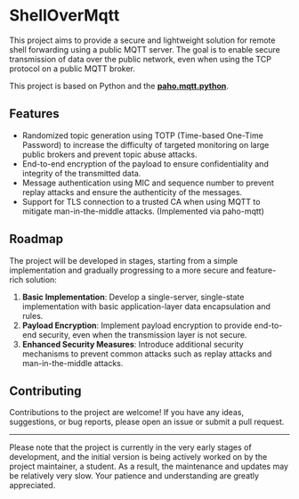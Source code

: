 # ShellOverMqtt

This project aims to provide a secure and lightweight solution for remote shell forwarding using a public MQTT server. The goal is to enable secure transmission of data over the public network, even when using the TCP protocol on a public MQTT broker.

This project is based on Python and the **[paho.mqtt.python](https://github.com/eclipse/paho.mqtt.python)**.

## Features

- Randomized topic generation using TOTP (Time-based One-Time Password) to increase the difficulty of targeted monitoring on large public brokers and prevent topic abuse attacks.
- End-to-end encryption of the payload to ensure confidentiality and integrity of the transmitted data.
- Message authentication using MIC and sequence number to prevent replay attacks and ensure the authenticity of the messages.
- Support for TLS connection to a trusted CA when using MQTT to mitigate man-in-the-middle attacks. (Implemented via paho-mqtt)

## Roadmap

The project will be developed in stages, starting from a simple implementation and gradually progressing to a more secure and feature-rich solution:

1. **Basic Implementation**: Develop a single-server, single-state implementation with basic application-layer data encapsulation and rules.
2. **Payload Encryption**: Implement payload encryption to provide end-to-end security, even when the transmission layer is not secure.
3. **Enhanced Security Measures**: Introduce additional security mechanisms to prevent common attacks such as replay attacks and man-in-the-middle attacks.

## Contributing

Contributions to the project are welcome! If you have any ideas, suggestions, or bug reports, please open an issue or submit a pull request.



---

Please note that the project is currently in the very early stages of development, and the initial version is being actively worked on by the project maintainer, a student. As a result, the maintenance and updates may be relatively very slow. Your patience and understanding are greatly appreciated.